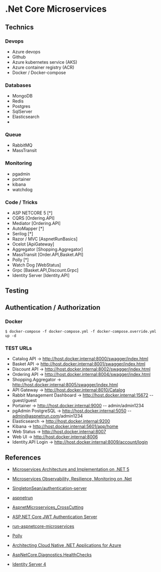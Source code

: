 # .Net Core Microservices

## Technics

### Devops

- Azure devops
- Github
- Azure kubernetes service (AKS)
- Azure container registry (ACR)
- Docker / Docker-compose

### Databases

- MongoDB
- Redis
- Postgres
- SqlServer
- Elasticsearch
-

### Queue

- RabbitMQ
- MassTransit

### Monitoring

- pgadmin
- portainer
- kibana
- watchdog

### Code / Tricks

- ASP NETCORE 5 [*]
- CQRS [Ordering.API]
- Mediator [Ordering.API]
- AutoMapper [*]
- Serilog [*]
- Razor / MVC [AspnetRunBasics]
- Ocelot [ApiGateway]
- Aggregator [Shopping.Aggregator]
- MassTransit [Order.API,Basket.API]
- Polly [*]
- Watch Dog [WebStatus]
- Grpc [Basket.API,Discount.Grpc]
- Identity Server [Identity.API]

## Testing

## Authentication / Authorization

### Docker

```
$ docker-compose -f docker-compose.yml -f docker-compose.override.yml up -d
```

### TEST URLs

- Catalog API -> http://host.docker.internal:8000/swagger/index.html
- Basket API -> http://host.docker.internal:8001/swagger/index.html
- Discount API -> http://host.docker.internal:8002/swagger/index.html
- Ordering API -> http://host.docker.internal:8004/swagger/index.html
- Shopping.Aggregator -> http://host.docker.internal:8005/swagger/index.html
- API Gateway -> http://host.docker.internal:8010/Catalog
- Rabbit Management Dashboard -> http://host.docker.internal:15672 -- guest/guest
- Portainer -> http://host.docker.internal:9000 -- admin/admin1234
- pgAdmin PostgreSQL -> http://host.docker.internal:5050 -- admin@aspnetrun.com/admin1234
- Elasticsearch -> http://host.docker.internal:9200
- Kibana -> http://host.docker.internal:5601/app/home
- Web Status -> http://host.docker.internal:8007
- Web UI -> http://host.docker.internal:8006
- Identity.API Login -> http://host.docker.internal:8009/account/login

## References

- [Microservices Architecture and Implementation on .NET 5](https://www.udemy.com/course/microservices-architecture-and-implementation-on-dotnet/)

- [Microservices Observability, Resilience, Monitoring on .Net](https://www.udemy.com/course/microservices-observability-resilience-monitoring-on-net/)

- [SingletonSean/authentication-server](https://github.com/SingletonSean/authentication-server)

- [aspnetrun](https://github.com/aspnetrun)

- [AspnetMicroservices_CrossCutting](https://github.com/mehmetozkaya/AspnetMicroservices_CrossCutting)

- [ASP.NET Core JWT Authentication Server](https://www.youtube.com/playlist?list=PLA8ZIAm2I03hG7cAQC6xytRanKLbS7fTK)

- [run-aspnetcore-microservices](https://github.com/aspnetrun/run-aspnetcore-microservices)

- [Polly](https://github.com/App-vNext/Polly)

- [Architecting Cloud Native .NET Applications for Azure](https://docs.microsoft.com/en-us/dotnet/architecture/cloud-native/)

- [AspNetCore.Diagnostics.HealthChecks](https://github.com/Xabaril/AspNetCore.Diagnostics.HealthChecks)

- [Identity Server 4](https://identityserver4.readthedocs.io/en/latest/)
